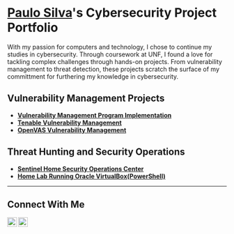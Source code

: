 # <a href="https://www.linkedin.com/in/psilva96/">Paulo Silva</a>'s Cybersecurity Project Portfolio

With my passion for computers and technology, I chose to continue my studies in cybersecurity. Through coursework at UNF, I found a love for tackling complex challenges through hands-on projects. From vulnerability management to threat detection, these projects scratch the surface of my committment for furthering my knowledge in cybersecurity.


## Vulnerability Management Projects

- **[Vulnerability Management Program Implementation](https://github.com/paulo-silva01/vulnerability-management-program)**
- **[Tenable Vulnerability Management](https://github.com/paulo-silva01/tenable-vulnerability-management)**
- **[OpenVAS Vulnerability Management](https://github.com/paulo-silva01/Azure-Vulnerability-Management)**

## Threat Hunting and Security Operations

- **[Sentinel Home Security Operations Center]()**
- **[Home Lab Running Oracle VirtualBox(PowerShell)]()**

<hr/>

## Connect With Me
[<img align="left" alt="___________ | LinkedIn" width="22px" src="https://cdn.jsdelivr.net/npm/simple-icons@v3/icons/linkedin.svg" />][linkedin]
[<img align="left" alt="___________ | Instagram" width="22px" src="https://cdn.jsdelivr.net/npm/simple-icons@v3/icons/instagram.svg" />][instagram]

[instagram]: https://www.instagram.com/paaauulo
[linkedin]: https://linkedin.com/in/psilva96

<!--
<img width="35" alt="image" src="https://github.com/user-attachments/assets/2f41c7cd-5ea8-4475-b451-a37161b6c3fb"> 
<img width="35" alt="image" src="https://github.com/user-attachments/assets/77649969-9910-4994-8b96-74a116cfb2a8">
-->
